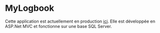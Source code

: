 # MyLogbook

Cette application est actuellement en production [ici](http://www.blastbeat.fr/mylogbook). Elle est développée en ASP.Net MVC et fonctionne sur une base SQL Server.
